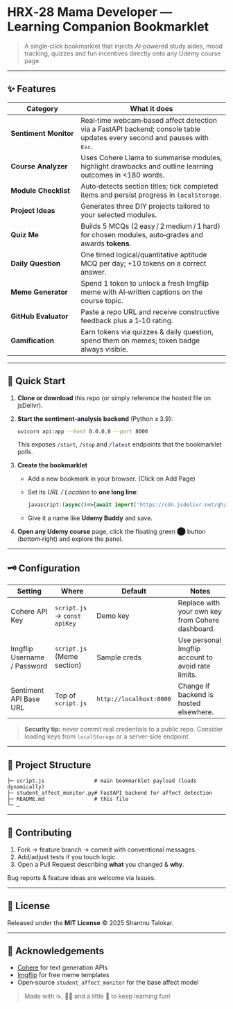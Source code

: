# HRX‑28 Mama Developer — Learning Companion Bookmarklet

> A single‑click bookmarklet that injects AI‑powered study aides, mood tracking, quizzes and fun incentives directly onto any Udemy course page.

---

## ✨ Features

| Category              | What it does                                                                                                                      |
| --------------------- | --------------------------------------------------------------------------------------------------------------------------------- |
| **Sentiment Monitor** | Real‑time webcam‑based affect detection via a FastAPI backend; console table updates every second and pauses with <kbd>Esc</kbd>. |
| **Course Analyzer**   | Uses Cohere Llama to summarise modules, highlight drawbacks and outline learning outcomes in <180 words.                          |
| **Module Checklist**  | Auto‑detects section titles; tick completed items and persist progress in `localStorage`.                                         |
| **Project Ideas**     | Generates three DIY projects tailored to your selected modules.                                                                   |
| **Quiz Me**           | Builds 5 MCQs (2 easy / 2 medium / 1 hard) for chosen modules, auto‑grades and awards **tokens**.                                 |
| **Daily Question**    | One timed logical/quantitative aptitude MCQ per day; +10 tokens on a correct answer.                                              |
| **Meme Generator**    | Spend 1 token to unlock a fresh Imgflip meme with AI‑written captions on the course topic.                                        |
| **GitHub Evaluator**  | Paste a repo URL and receive constructive feedback plus a 1‑10 rating.                                                            |
| **Gamification**      | Earn tokens via quizzes & daily question, spend them on memes; token badge always visible.                                        |

---

## 🔧 Quick Start

1. **Clone or download** this repo (or simply reference the hosted file on jsDelivr).
2. **Start the sentiment‑analysis backend** (Python ≥ 3.9):

   ```bash
   uvicorn api:app --host 0.0.0.0 --port 8000
   ```

   This exposes `/start`, `/stop` and `/latest` endpoints that the bookmarklet polls.
3. **Create the bookmarklet**

   * Add a new bookmark in your browser. (Click on Add Page)
   * Set its *URL / Location* to **one long line**:

     ```javascript
     javascript:(async()=>{await import('https://cdn.jsdelivr.net/gh/tany109043/HRX-28-Mama-Developer@main/script.js?t='+Date.now())})();
     ```
   * Give it a name like **Udemy Buddy** and save.
4. **Open any Udemy course** page, click the floating green ⬤ button (bottom‑right) and explore the panel.

---

## 🗝️ Configuration

| Setting                     | Where                        | Default                 | Notes                                              |
| --------------------------- | ---------------------------- | ----------------------- | -------------------------------------------------- |
| Cohere API Key              | `script.js` → `const apiKey` | Demo key                | Replace with your own key from Cohere dashboard.   |
| Imgflip Username / Password | `script.js` (Meme section)   | Sample creds            | Use personal Imgflip account to avoid rate limits. |
| Sentiment API Base URL      | Top of `script.js`           | `http://localhost:8000` | Change if backend is hosted elsewhere.             |

> **Security tip:** never commit real credentials to a public repo. Consider loading keys from `localStorage` or a server‑side endpoint.

---

## 📂 Project Structure

```
├─ script.js                # main bookmarklet payload (loads dynamically)
├─ student_affect_monitor.py# FastAPI backend for affect detection
├─ README.md                # this file
└─ …
```

---

## 🤝 Contributing

1. Fork → feature branch → commit with conventional messages.
2. Add/adjust tests if you touch logic.
3. Open a Pull Request describing **what** you changed & **why**.

Bug reports & feature ideas are welcome via Issues.

---

## 📝 License

Released under the **MIT License** © 2025 Shantnu Talokar.

---

## 🙏 Acknowledgements

* [Cohere](https://cohere.ai) for text generation APIs
* [Imgflip](https://imgflip.com/api) for free meme templates
* Open‑source `student_affect_monitor` for the base affect model

> Made with ☕, 👩‍💻 and a little 🤪 to keep learning fun!
